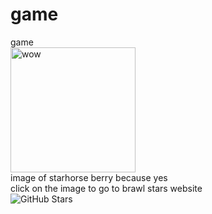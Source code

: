 # game
game
<br>
<a href="https://supercell.com/en/games/brawlstars/"><img src="https://drive.google.com/uc?export=view&id=1gTDzfhz4aFl2lCDTvbFf1Io6CPNh8JZl" alt="wow" width="200"/></a><br>
image of starhorse berry because yes
<br>click on the image to go to brawl stars website<br>
![GitHub Stars](https:img.shields.io/badge/github/stars/AlLCWGithub/gamelib?style=for-the-badge)
